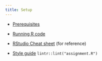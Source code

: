 ```yaml
---
title: Setup
---
```


- [Prerequisites](http://r4ds.had.co.nz/introduction.html#prerequisites)
- [Running R code](http://r4ds.had.co.nz/introduction.html#running-r-code)
- [RStudio Cheat sheet](https://www.rstudio.com/wp-content/uploads/2016/01/rstudio-IDE-cheatsheet.pdf) (for reference)

- [Style guide](http://style.tidyverse.org/)  `lintr::lint("assignment.R")`